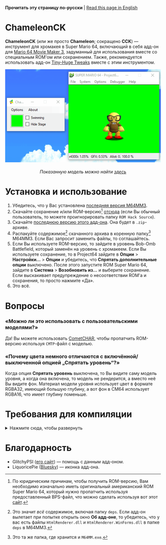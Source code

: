 **Прочитать эту страницу по-русски** | [Read this page in English](https://github.com/vazhka-dolya/ChameleonCK/blob/main/README.md)
# ChameleonCK
**ChameleonCK** (или же просто **Chameleon**; сокращено **CCK**) — инструмент для хромакея в Super Mario 64, включающий в себя адд-он для [Mario 64 Movie Maker 3](https://github.com/projectcomet64/M64MM), задуманный для использования вместе со специальным ROM'ом или сохранением. Также, рекомендуется использовать адд-он [Tiny-Huge Tweaks](https://github.com/vazhka-dolya/TinyHugeTweaks) вместе с этим инструментом.
<p align="center">
  <img src="https://github.com/vazhka-dolya/ChameleonCK/blob/main/GitHubImg/CCK_showcase.gif"/>
</p>
<div align="center">
  <h6>Показанную модель можно найти <a href="https://www.youtube.com/watch?v=6gp2YUWJJQ8">здесь</a></h6>
</div>

# Установка и использование
1. Убедитесь, что у Вас установлена [последняя версия M64MM3](https://github.com/projectcomet64/M64MM/releases/latest).
2. Скачайте сохранение и/или ROM-версию[^1] [отсюда](https://github.com/vazhka-dolya/ChameleonCK/tree/main/SM64) (если Вы обычный пользователь, то можете проигнорировать папку `ROM Hack Source`).
3. Скачайте [последнюю версию этого адд-она](https://github.com/vazhka-dolya/ChameleonCK/releases/latest). Она будет в `.zip`-архиве.
4. Распакуйте содержимое[^2] скачанного архива в коренную папку[^3] M64MM3. Если Вас запросит заменить файлы, то соглашайтесь.
5. Если Вы используете ROM-версию, то зайдите в уровень Bob-Omb Battlefield, который заменён на уровень с хромакеем. Если Вы используете сохранение, то в Project64 зайдите в **Опции** > **Настройки…** > **Опции** и убедитесь, что **Спрятать дополнительные опции** выключено. После этого запустите ROM Super Mario 64, зайдите в **Система** > **Возобновить из…** и выберите сохранение. Если выскакивает предупреждение о несоответствии ROM'а и сохранения, то просто нажмите «Да».
6. Это всё.
# Вопросы
### «Можно ли это использовать с пользовательскими моделями?»
Да! Вы можете использовать [CometCHAR](https://github.com/projectcomet64/CometCHAR), чтобы пропатчить ROM-версию используя `CMTP`-файл с моделью.
### «Почему цвета немного отличаются с включённой/выключенной опцией „**Спрятать уровень**“?»
Когда опция **Спрятать уровень** выключена, то Вы видите саму модель уровня, а когда она включена, то модель не рендерится, а вместо неё Вы видите фон. Материал модели уровня использует цвет в формате RGBA32, имеющий большую глубину, а вот фон в СМ64 использует RGBA16, что имеет глубину поменьше.
# Требования для компиляции
<details>
  <summary>Нажмите сюда, чтобы развернуть</summary>
  
- Visual Studio 2022.
- Репозиторий M64MM3 в папке под названием `M64MM`, которая находится на одну директорию выше.
  - Пример: если `.sln`-файл BodyStates — `C:/projects/ChameleonCK/ChameleonCK.sln`, то весь репозиторий M64MM3 должен быть в `C:/projects/M64MM`. Желательно, чтобы у путей не было кириллицы.
- Если Вы на Windows, то перед тем, как распаковывать архивы, нажмите правой кнопкой мыши по ним, откройте **Свойства** и посмотрите есть ли опция **Разблокировать**. Если есть, то поставьте на ней галочки и нажмите **Применить**. Если Вы этого не сделаете и архив(-ы) останутся заблокированными, то Вы можете столкнуться с проблемами.
- *В зависимости от ситуации*, Вам *возможно* нужно будет сделать следующее: зайдите в **Меню** > **Средства** > **Диспетчер пакетов NuGet** > **Консоль диспетчера пакетов** и введите `Install-Package HtmlRenderer.WinForms`. После этого, зайдите **Меню** > **Проект** > **Управление пакетами NuGet…** и убедитесь, что у `HtmlRenderer.Core` и `HtmlRenderer.WinForms` последнии версии.

</details>

# Благодарность
- GlitchyPSI ([его сайт](https://glitchypsi.xyz)) — помощь с данным адд-оном.
- LiquoricePie ([Bluesky](https://bsky.app/profile/liquoricepie.bsky.social)) — иконка адд-она.
[^1]: По юридическим причинам, чтобы получить ROM-версию, Вам необходимо изначально иметь оригинальный американский ROM Super Mario 64, который нужно пропатчить используя предоставленный BPS-файл, что можно сделать используя вот этот [сайт](https://hack64.net/tools/patcher.php).
[^2]: Это значит *всё* содержимое, включая папку `deps`. Если адд-он вылетает при попытке открыть окно **Об адд-оне**, то убедитесь, что у вас есть файлы `HtmlRenderer.dll` и `HtmlRenderer.WinForms.dll` в папке `deps` в M64MM3.
[^3]: Это та же папка, где хранится и `M64MM.exe`.
